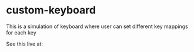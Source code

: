 # custom-keyboard

This is a simulation of keyboard where user can set different key mappings for each key

See this live at:
